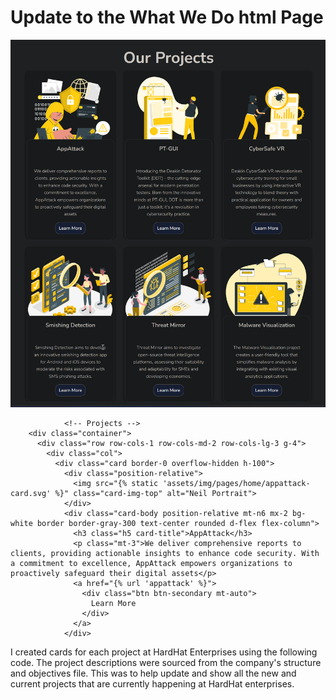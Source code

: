 # Update to the What We Do html Page

![Project Cards](images/Project-Cards.png)

```
            <!-- Projects -->
    <div class="container">
      <div class="row row-cols-1 row-cols-md-2 row-cols-lg-3 g-4">
        <div class="col">
          <div class="card border-0 overflow-hidden h-100">
            <div class="position-relative">
              <img src="{% static 'assets/img/pages/home/appattack-card.svg' %}" class="card-img-top" alt="Neil Portrait">
            </div>  
            <div class="card-body position-relative mt-n6 mx-2 bg-white border border-gray-300 text-center rounded d-flex flex-column">
              <h3 class="h5 card-title">AppAttack</h3>
              <p class="mt-3">We deliver comprehensive reports to clients, providing actionable insights to enhance code security. With a commitment to excellence, AppAttack empowers organizations to proactively safeguard their digital assets</p>
              <a href="{% url 'appattack' %}">
                <div class="btn btn-secondary mt-auto">
                  Learn More
                </div>
              </a>
            </div>
```

I created cards for each project at HardHat Enterprises using the following code. The project descriptions were sourced from the company's structure and objectives file. This was to help update and show all the new and current projects that are currently happening at HardHat enterprises. 